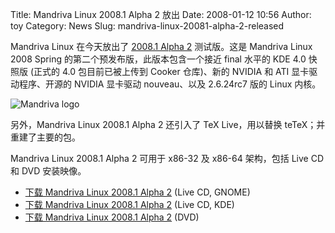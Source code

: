 Title: Mandriva Linux 2008.1 Alpha 2 放出
Date: 2008-01-12 10:56
Author: toy
Category: News
Slug: mandriva-linux-20081-alpha-2-released

Mandriva Linux 在今天放出了 [2008.1 Alpha
2](http://blog.mandriva.com/2008/01/11/mandriva-linux-2008-spring-alpha-2-neottia-released/)
测试版。这是 Mandriva Linux 2008 Spring
的第二个预发布版，此版本包含一个接近 final 水平的 KDE 4.0 快照版 (正式的
4.0 包目前已被上传到 Cooker 仓库)、新的 NVIDIA 和 ATI
显卡驱动程序、开源的 NVIDIA 显卡驱动 nouveau、以及 2.6.24rc7 版的 Linux
内核。

![Mandriva logo](http://i.linuxtoy.org/i/2007/12/mandriva-logo.jpg)

另外，Mandriva Linux 2008.1 Alpha 2 还引入了 TeX Live，用以替换
teTeX；并重建了主要的包。

Mandriva Linux 2008.1 Alpha 2 可用于 x86-32 及 x86-64 架构，包括 Live CD
和 DVD 安装映像。

- [下载 Mandriva Linux 2008.1 Alpha
2](ftp://mandrivauser.cz/Mandrivalinux/devel/iso/2008.1/alpha2/mandriva-linux-2008-spring-alpha2-one-GNOME-int-cdrom-i586.iso)
(Live CD, GNOME)  
- [下载 Mandriva Linux 2008.1 Alpha
2](ftp://ftp.nluug.nl/pub/os/Linux/distr/Mandrakelinux/devel/iso/2008.1/alpha2/mandriva-linux-2008-spring-alpha2-one-KDE-int-cdrom-i586.iso)
(Live CD, KDE)  
- [下载 Mandriva Linux 2008.1 Alpha
2](ftp://ftp.gtlib.cc.gatech.edu/pub/mandrake/devel/iso/2008.1/alpha2/mandriva-linux-2008-spring-free-dvd-i586.iso)
(DVD)
